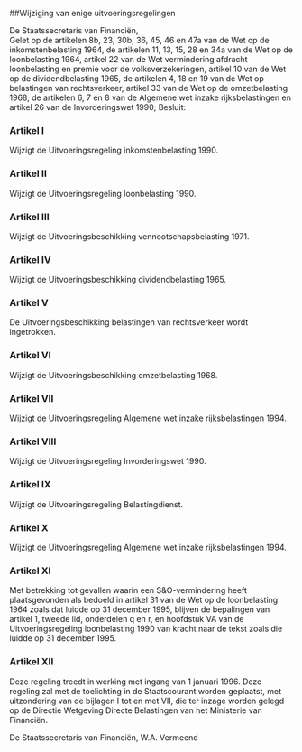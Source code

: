 <meta http-equiv='Content-Type' content='text/html; charset=utf-8' />

##Wijziging van enige uitvoeringsregelingen

De Staatssecretaris van Financiën,  
Gelet op de artikelen 8b, 23, 30b, 36, 45, 46 en 47a van de Wet op de inkomstenbelasting 1964, de artikelen 11, 13, 15, 28 en 34a van de Wet op de loonbelasting 1964, artikel 22 van de Wet vermindering afdracht loonbelasting en premie voor de volksverzekeringen, artikel 10 van de Wet op de dividendbelasting 1965, de artikelen 4, 18 en 19 van de Wet op belastingen van rechtsverkeer, artikel 33 van de Wet op de omzetbelasting 1968, de artikelen 6, 7 en 8 van de Algemene wet inzake rijksbelastingen en artikel 26 van de Invorderingswet 1990;
Besluit:     

### Artikel  I  

Wijzigt de Uitvoeringsregeling inkomstenbelasting 1990. 

### Artikel  II  

Wijzigt de Uitvoeringsregeling loonbelasting 1990. 

### Artikel  III  

Wijzigt de Uitvoeringsbeschikking vennootschapsbelasting 1971. 

### Artikel  IV  

Wijzigt de Uitvoeringsbeschikking dividendbelasting 1965. 

### Artikel  V  

De Uitvoeringsbeschikking belastingen van rechtsverkeer wordt ingetrokken.  

### Artikel  VI  

Wijzigt de Uitvoeringsbeschikking omzetbelasting 1968. 

### Artikel  VII  

Wijzigt de Uitvoeringsregeling Algemene wet inzake rijksbelastingen 1994. 

### Artikel  VIII  

Wijzigt de Uitvoeringsregeling Invorderingswet 1990. 

### Artikel  IX  

Wijzigt de Uitvoeringsregeling Belastingdienst. 

### Artikel  X  

Wijzigt de Uitvoeringsregeling Algemene wet inzake rijksbelastingen 1994. 

### Artikel  XI  

Met betrekking tot gevallen waarin een S&O-vermindering heeft plaatsgevonden als bedoeld in artikel 31 van de Wet op de loonbelasting 1964 zoals dat luidde op 31 december 1995, blijven de bepalingen van artikel 1, tweede lid, onderdelen q en r, en hoofdstuk VA van de Uitvoeringsregeling loonbelasting 1990 van kracht naar de tekst zoals die luidde op 31 december 1995.  

### Artikel  XII  

Deze regeling treedt in werking met ingang van 1 januari 1996. 
Deze regeling zal met de toelichting in de Staatscourant worden geplaatst, met uitzondering van de bijlagen I tot en met VII, die ter inzage worden gelegd op de Directie Wetgeving Directe Belastingen van het Ministerie van Financiën.   

De 
Staatssecretaris van Financiën, 
W.A. Vermeend      
